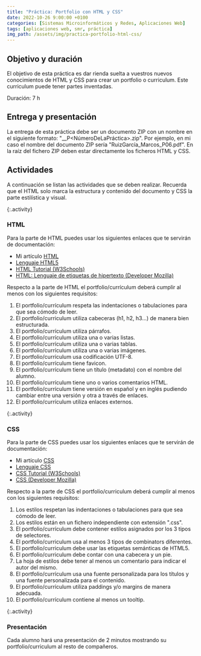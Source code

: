 ```yaml
---
title: "Práctica: Portfolio con HTML y CSS"
date: 2022-10-26 9:00:00 +0100
categories: [Sistemas Microinformáticos y Redes, Aplicaciones Web]
tags: [aplicaciones web, smr, práctica]
img_path: /assets/img/practica-portfolio-html-css/
---
```


## Objetivo y duración

El objetivo de esta práctica es dar rienda suelta a vuestros nuevos conocimientos de HTML y CSS para crear un portfolio o curriculum. Este curriculum puede tener partes inventadas.

Duración: 7 h

## Entrega y presentación

La entrega de esta práctica debe ser un documento ZIP con un nombre en el siguiente formato: "<Apellidos>_<Nombre>_P<NúmeroDeLaPráctica>.zip". Por ejemplo, en mi caso el nombre del documento ZIP sería "RuizGarcía_Marcos_P06.pdf". En la raíz del fichero ZIP deben estar directamente los ficheros HTML y CSS.

## Actividades

A continuación se listan las actividades que se deben realizar. Recuerda que el HTML solo marca la estructura y contenido del documento y CSS la parte estilística y visual.

{:.activity}
### HTML

Para la parte de HTML puedes usar los siguientes enlaces que te servirán de documentación:

- Mi artículo [HTML](/posts/html)
- [Lenguaje HTML5](https://lenguajehtml.com/html/introduccion/que-es-html/)
- [HTML Tutorial (W3Schools)](https://www.w3schools.com/html/)
- [HTML: Lenguaje de etiquetas de hipertexto (Developer Mozilla)](https://developer.mozilla.org/es/docs/Web/HTML)

Respecto a la parte de HTML el portfolio/currículum deberá cumplir al menos con los siguientes requisitos:

1. El portfolio/currículum respeta las indentaciones o tabulaciones para que sea cómodo de leer.
2. El portfolio/curriculum utiliza cabeceras (h1, h2, h3...) de manera bien estructurada.
3. El portfolio/currículum utiliza párrafos.
4. El portfolio/currículum utiliza una o varias listas.
5. El portfolio/currículum utiliza una o varias tablas.
6. El portfolio/currículum utiliza una o varias imágenes.
7. El portfolio/currículum usa codificación UTF-8.
8. El portfolio/currículum tiene favicon.
9. El portfolio/currículum tiene un título (metadato) con el nombre del alumno.
10. El portfolio/currículum tiene uno o varios comentarios HTML.
11. El portfolio/currículum tiene versión en español y en inglés pudiendo cambiar entre una versión y otra a través de enlaces.
12. El portfolio/currículum utiliza enlaces externos.

{:.activity}
### CSS

Para la parte de CSS puedes usar los siguientes enlaces que te servirán de documentación:

- Mi artículo [CSS](/posts/css)
- [Lenguaje CSS](https://lenguajecss.com/css/)
- [CSS Tutorial (W3Schools)](https://www.w3schools.com/css/default.asp)
- [CSS (Developer Mozilla)](https://developer.mozilla.org/es/docs/Web/CSS)

Respecto a la parte de CSS el portfolio/curriculum deberá cumplir al menos con los siguientes requisitos:

1. Los estilos respetan las indentaciones o tabulaciones para que sea cómodo de leer.
2. Los estilos están en un fichero independiente con extensión ".css".
3. El portfolio/currículum debe contener estilos asignados por los 3 tipos de selectores.
4. El portfolio/curriculum usa al menos 3 tipos de combinators diferentes.
5. El portfolio/curriculum debe usar las etiquetas semánticas de HTML5.
6. El portfolio/curriculum debe contar con una cabecera y un pie.
7. La hoja de estilos debe tener al menos un comentario para indicar el autor del mismo.
8. El portfolio/currículum usa una fuente personalizada para los títulos y una fuente personalizada para el contenido.
9. El portfolio/currículum utiliza paddings y/o margins de manera adecuada.
10. El portfolio/currículum contiene al menos un tooltip.

{:.activity}
### Presentación

Cada alumno hará una presentación de 2 minutos mostrando su portfolio/curriculum al resto de compañeros.